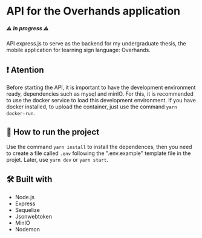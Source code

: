 # API for the Overhands application
##### ⚠️ In progress ⚠️
API express.js to serve as the backend for my undergraduate thesis, the mobile application for learning sign language: Overhands.

## ❗ Atention
Before starting the API, it is important to have the development environment ready, dependencies such as mysql and minIO. For this, it is recommended to use the docker service to load this development environment. If you have docker installed, to upload the container, just use the command `yarn docker-run`.

## 🚀 How to run the project
Use the command `yarn install` to install the dependences, then you need to create a file called `.env` following the ".env.example" template file in the projet. Later, use `yarn dev` or `yarn start`.

## 🛠️ Built with

* Node.js
* Express
* Sequelize
* Jsonwebtoken
* MinIO
* Nodemon
